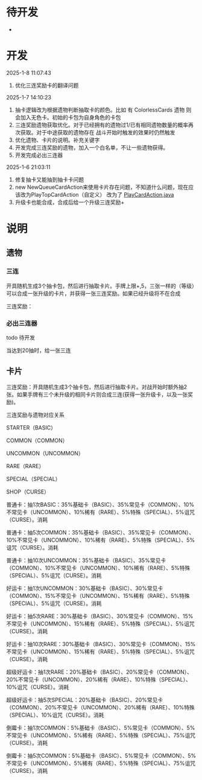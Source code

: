 # 待开发

* 

# 开发

2025-1-8 11:07:43

1. 优化三连奖励卡的翻译问题

2025-1-7 14:10:23

1. 抽卡逻辑改为根据遗物判断抽取卡的颜色。比如 有 ColorlessCards 遗物 则会加入无色卡。初始的卡包为自身角色的卡包
2. 三连奖励遗物获取优化。对于已经拥有的遗物过1/已有相同遗物数量的概率再次获取。对于中途获取的遗物存在 战斗开始时触发的效果时仍然触发
3. 优化遗物、卡片的说明。补充关键字
4. 开发完成三连奖励的遗物，加入一个白名单，不让一些遗物获得。
5. 开发完成必出三连器


2025-1-6 21:03:11

1. 修复抽卡又能抽到抽卡卡问题
2. new NewQueueCardAction来使用卡片存在问题，不知道什么问题，现在应该改为PlayTopCardAction（自定义） 改为了 [PlayCardAction.java](src%2Fmain%2Fjava%2Flottery%2Factions%2FPlayCardAction.java)
3. 升级卡也能合成，合成后给一个升级三连奖励+

# 说明

## 遗物

### 三连

开具随机生成3个抽卡包，然后进行抽取卡片。手牌上限+,5，三张一样的（等级）可以合成一张升级的卡片，并获得一张三连奖励。如果已经升级将不在合成

三连奖励：

### 必出三连器

todo 待开发

当达到20抽时，给一张三连

## 卡片

三连奖励：开具随机生成3个抽卡包，然后进行抽取卡片。对战开始时额外抽2张。如果手牌有三个未升级的相同卡片则合成三连(获得一张升级卡，以及一张奖励)。

三连奖励与遗物对应关系

STARTER（BASIC）

COMMON（COMMON）

UNCOMMON（UNCOMMON）

RARE（RARE）

SPECIAL（SPECIAL）

SHOP（CURSE）

普通卡：抽1次BASIC：35%基础卡（BASIC）、35%常见卡（COMMON）、10%不常见卡（UNCOMMON）、10%稀有（RARE）、5%特殊（SPECIAL）、5%诅咒（CURSE）。消耗

普通卡：抽5次COMMON：35%基础卡（BASIC）、35%常见卡（COMMON）、10%不常见卡（UNCOMMON）、10%稀有（RARE）、5%特殊（SPECIAL）、5%诅咒（CURSE）。消耗

普通卡：抽10次UNCOMMON：35%基础卡（BASIC）、35%常见卡（COMMON）、10%不常见卡（UNCOMMON）、10%稀有（RARE）、5%特殊（SPECIAL）、5%诅咒（CURSE）。消耗

好运卡：抽1次UNCOMMON：30%基础卡（BASIC）、30%常见卡（COMMON）、15%不常见卡（UNCOMMON）、15%稀有（RARE）、5%特殊（SPECIAL）、5%诅咒（CURSE）。消耗

好运卡：抽5次RARE：30%基础卡（BASIC）、30%常见卡（COMMON）、15%不常见卡（UNCOMMON）、15%稀有（RARE）、5%特殊（SPECIAL）、5%诅咒（CURSE）。消耗

好运卡：抽10次RARE：30%基础卡（BASIC）、30%常见卡（COMMON）、15%不常见卡（UNCOMMON）、15%稀有（RARE）、5%特殊（SPECIAL）、5%诅咒（CURSE）。消耗

超级好运卡：抽1次RARE：20%基础卡（BASIC）、20%常见卡（COMMON）、20%不常见卡（UNCOMMON）、20%稀有（RARE）、10%特殊（SPECIAL）、10%诅咒（CURSE）。消耗

超级好运卡：抽5次SPECIAL：20%基础卡（BASIC）、20%常见卡（COMMON）、20%不常见卡（UNCOMMON）、20%稀有（RARE）、10%特殊（SPECIAL）、10%诅咒（CURSE）。消耗

倒霉卡：抽1次COMMON：5%基础卡（BASIC）、5%常见卡（COMMON）、5%不常见卡（UNCOMMON）、5%稀有（RARE）、5%特殊（SPECIAL）、75%诅咒（CURSE）。消耗

倒霉卡：抽5次COMMON：5%基础卡（BASIC）、5%常见卡（COMMON）、5%不常见卡（UNCOMMON）、5%稀有（RARE）、5%特殊（SPECIAL）、75%诅咒（CURSE）。消耗
